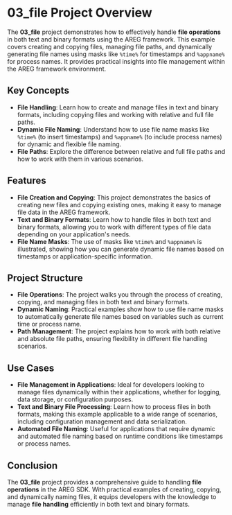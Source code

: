 # 03_file Project Overview

The **03_file** project demonstrates how to effectively handle **file operations** in both text and binary formats using the AREG framework. This example covers creating and copying files, managing file paths, and dynamically generating file names using masks like `%time%` for timestamps and `%appname%` for process names. It provides practical insights into file management within the AREG framework environment.

## Key Concepts

- **File Handling**: Learn how to create and manage files in text and binary formats, including copying files and working with relative and full file paths.
- **Dynamic File Naming**: Understand how to use file name masks like `%time%` (to insert timestamps) and `%appname%` (to include process names) for dynamic and flexible file naming.
- **File Paths**: Explore the difference between relative and full file paths and how to work with them in various scenarios.

## Features

- **File Creation and Copying**: This project demonstrates the basics of creating new files and copying existing ones, making it easy to manage file data in the AREG framework.
- **Text and Binary Formats**: Learn how to handle files in both text and binary formats, allowing you to work with different types of file data depending on your application's needs.
- **File Name Masks**: The use of masks like `%time%` and `%appname%` is illustrated, showing how you can generate dynamic file names based on timestamps or application-specific information.

## Project Structure

- **File Operations**: The project walks you through the process of creating, copying, and managing files in both text and binary formats.
- **Dynamic Naming**: Practical examples show how to use file name masks to automatically generate file names based on variables such as current time or process name.
- **Path Management**: The project explains how to work with both relative and absolute file paths, ensuring flexibility in different file handling scenarios.

## Use Cases

- **File Management in Applications**: Ideal for developers looking to manage files dynamically within their applications, whether for logging, data storage, or configuration purposes.
- **Text and Binary File Processing**: Learn how to process files in both formats, making this example applicable to a wide range of scenarios, including configuration management and data serialization.
- **Automated File Naming**: Useful for applications that require dynamic and automated file naming based on runtime conditions like timestamps or process names.

## Conclusion

The **03_file** project provides a comprehensive guide to handling **file operations** in the AREG SDK. With practical examples of creating, copying, and dynamically naming files, it equips developers with the knowledge to manage **file handling** efficiently in both text and binary formats.
